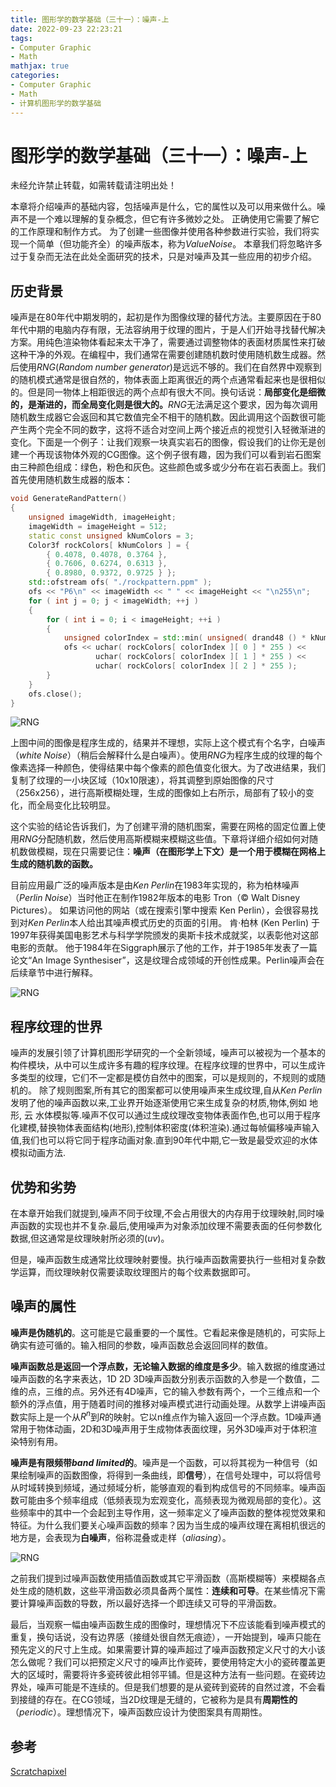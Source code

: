```yaml
---
title: 图形学的数学基础（三十一）：噪声-上
date: 2022-09-23 22:23:21
tags:
- Computer Graphic
- Math
mathjax: true
categories:
- Computer Graphic
- Math
- 计算机图形学的数学基础
---
```


# 图形学的数学基础（三十一）：噪声-上

未经允许禁止转载，如需转载请注明出处！

本章将介绍噪声的基础内容，包括噪声是什么，它的属性以及可以用来做什么。噪声不是一个难以理解的复杂概念，但它有许多微妙之处。 正确使用它需要了解它的工作原理和制作方式。 为了创建一些图像并使用各种参数进行实验，我们将实现一个简单（但功能齐全）的噪声版本，称为$Value Noise$。 本章我们将忽略许多过于复杂而无法在此处全面研究的技术，只是对噪声及其一些应用的初步介绍。 

## 历史背景

噪声是在80年代中期发明的，起初是作为图像纹理的替代方法。主要原因在于80年代中期的电脑内存有限，无法容纳用于纹理的图片，于是人们开始寻找替代解决方案。用纯色渲染物体看起来太干净了，需要通过调整物体的表面材质属性来打破这种干净的外观。在编程中，我们通常在需要创建随机数时使用随机数生成器。然后使用$RNG(Random\;number\;generator)$是远远不够的。我们在自然界中观察到的随机模式通常是很自然的，物体表面上距离很近的两个点通常看起来也是很相似的。但是同一物体上相距很远的两个点却有很大不同。换句话说：**局部变化是细微的，是渐进的，而全局变化则是很大的。**$RNG$无法满足这个要求，因为每次调用随机数生成器它会返回和其它数值完全不相干的随机数。因此调用这个函数很可能产生两个完全不同的数字，这将不适合对空间上两个接近点的视觉引入轻微渐进的变化。下面是一个例子：让我们观察一块真实岩石的图像，假设我们的让你无是创建一个再现该物体外观的CG图像。这个例子很有趣，因为我们可以看到岩石图案由三种颜色组成：绿色，粉色和灰色。这些颜色或多或少分布在岩石表面上。我们首先使用随机数生成器的版本：

```c++
void GenerateRandPattern() 
{ 
    unsigned imageWidth, imageHeight; 
    imageWidth = imageHeight = 512; 
    static const unsigned kNumColors = 3; 
    Color3f rockColors[ kNumColors ] = { 
        { 0.4078, 0.4078, 0.3764 }, 
        { 0.7606, 0.6274, 0.6313 }, 
        { 0.8980, 0.9372, 0.9725 } }; 
    std::ofstream ofs( "./rockpattern.ppm" ); 
    ofs << "P6\n" << imageWidth << " " << imageHeight << "\n255\n"; 
    for ( int j = 0; j < imageWidth; ++j ) 
    { 
        for ( int i = 0; i < imageHeight; ++i ) 
        { 
            unsigned colorIndex = std::min( unsigned( drand48 () * kNumColors ), kNumColors - 1 ); 
            ofs << uchar( rockColors[ colorIndex ][ 0 ] * 255 ) << 
                   uchar( rockColors[ colorIndex ][ 1 ] * 255 ) << 
                   uchar( rockColors[ colorIndex ][ 2 ] * 255 ); 
        } 
    } 
    ofs.close(); 
} 
```
![RNG](图形学的数学基础（三十一）：噪声-上/1.jpg)

上图中间的图像是程序生成的，结果并不理想，实际上这个模式有个名字，白噪声（$white\;Noise$）（稍后会解释什么是白噪声）。使用$RNG$为程序生成的纹理的每个像素选择一种颜色，使得结果中每个像素的颜色值变化很大。为了改进结果，我们复制了纹理的一小块区域（10x10限速），将其调整到原始图像的尺寸（256x256），进行高斯模糊处理，生成的图像如上右所示，局部有了较小的变化，而全局变化比较明显。

这个实验的结论告诉我们，为了创建平滑的随机图案，需要在网格的固定位置上使用$RNG$分配随机数，然后使用高斯模糊来模糊这些值。下章将详细介绍如何对随机数做模糊，现在只需要记住：**噪声（在图形学上下文）是一个用于模糊在网格上生成的随机数的函数。**

目前应用最广泛的噪声版本是由$Ken\;Perlin$在1983年实现的，称为柏林噪声（$Perlin\;Noise$）当时他正在制作1982年版本的电影 Tron（© Walt Disney Pictures）。 如果访问他的网站（或在搜索引擎中搜索 Ken Perlin），会很容易找到对$Ken\;Perlin$本人给出其噪声模式历史的页面的引用。 肯·柏林 (Ken Perlin) 于1997年获得美国电影艺术与科学学院颁发的奥斯卡技术成就奖，以表彰他对这部电影的贡献。 他于1984年在Siggraph展示了他的工作，并于1985年发表了一篇论文“An Image Synthesiser”，这是纹理合成领域的开创性成果。Perlin噪声会在后续章节中进行解释。

![RNG](图形学的数学基础（三十一）：噪声-上/2.jpg)

## 程序纹理的世界

噪声的发展引领了计算机图形学研究的一个全新领域，噪声可以被视为一个基本的构件模块，从中可以生成许多有趣的程序纹理。在程序纹理的世界中，可以生成许多类型的纹理，它们不一定都是模仿自然中的图案，可以是规则的，不规则的或随机的。
除了规则图案,所有其它的图案都可以使用噪声来生成纹理,自从$Ken\;Perlin$发明了他的噪声函数以来,工业界开始逐渐使用它来生成复杂的材质,物体,例如 地形, 云 水体模拟等.噪声不仅可以通过生成纹理改变物体表面作色,也可以用于程序化建模,替换物体表面结构(地形),控制体积密度(体积渲染).通过每帧偏移噪声输入值,我们也可以将它同于程序动画对象.直到90年代中期,它一致是最受欢迎的水体模拟动画方法.

## 优势和劣势

在本章开始我们就提到,噪声不同于纹理,不会占用很大的内存用于纹理映射,同时噪声函数的实现也并不复杂.最后,使用噪声为对象添加纹理不需要表面的任何参数化数据,但这通常是纹理映射所必须的($uv$)。

但是，噪声函数生成通常比纹理映射要慢。执行噪声函数需要执行一些相对复杂数学运算，而纹理映射仅需要读取纹理图片的每个纹素数据即可。

## 噪声的属性

**噪声是伪随机的**。这可能是它最重要的一个属性。它看起来像是随机的，可实际上确实有迹可循的。输入相同的参数，噪声函数总会返回同样的数值。

**噪声函数总是返回一个浮点数，无论输入数据的维度是多少**。输入数据的维度通过噪声函数的名字来表达，1D 2D 3D噪声函数分别表示函数的入参是一个数值，二维的点，三维的点。另外还有4D噪声，它的输入参数有两个，一个三维点和一个额外的浮点值，用于随着时间的推移对噪声模式进行动画处理。从数学上讲噪声函数实际上是一个从$R^n$到$R$的映射。它以n维点作为输入返回一个浮点数。1D噪声通常用于物体动画，2D和3D噪声用于生成物体表面纹理，另外3D噪声对于体积渲染特别有用。

**噪声是有限频带$band\;limited$的**。噪声是一个函数，可以将其视为一种信号（如果绘制噪声的函数图像，将得到一条曲线，即**信号**），在信号处理中，可以将信号从时域转换到频域，通过频域分析，能够直观的看到构成信号的不同频率。噪声函数可能由多个频率组成（低频表现为宏观变化，高频表现为微观局部的变化）。这些频率中的其中一个会起到主导作用，这一频率定义了噪声函数的整体视觉效果和特征。为什么我们要关心噪声函数的频率？因为当生成的噪声纹理在离相机很远的地方是，会表现为**白噪声**，俗称混叠或走样（$aliasing$）。

![RNG](图形学的数学基础（三十一）：噪声-上/3.gif)

之前我们提到过噪声函数使用插值函数或其它平滑函数（高斯模糊等）来模糊各点处生成的随机数，这些平滑函数必须具备两个属性：**连续和可导**。在某些情况下需要计算噪声函数的导数，所以最好选择一个即连续又可导的平滑函数。

最后，当观察一幅由噪声函数生成的图像时，理想情况下不应该能看到噪声模式的重复，换句话说，没有边界感（接缝处很自然无痕迹），一开始提到，噪声只能在预先定义的尺寸上生成。如果需要计算的噪声超过了噪声函数预定义尺寸的大小该怎么做呢？我们可以把预定义尺寸的噪声比作瓷砖，要使用特定大小的瓷砖覆盖更大的区域时，需要将许多瓷砖彼此相邻平铺。但是这种方法有一些问题。在瓷砖边界处，噪声可能是不连续的。但是我们想要的是从瓷砖到瓷砖的自然过渡，不会看到接缝的存在。在CG领域，当2D纹理是无缝的，它被称为是具有**周期性的**（$periodic$）。理想情况下，噪声函数应设计为使图案具有周期性。

## 参考

[Scratchapixel](https://www.scratchapixel.com/lessons/procedural-generation-virtual-worlds/procedural-patterns-noise-part-1)








